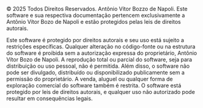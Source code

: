 © 2025 Todos Direitos Reservados. Antônio Vítor Bozzo de Napoli.
Este software e sua respectiva documentação pertencem exclusivamente a Antônio Vítor Bozo de Napoli e estão protegidos pelas leis de direitos autorais.

Este software é protegido por direitos autorais e seu uso está sujeito a restrições específicas. Qualquer alteração no código-fonte ou na estrutura do software é proibida sem a autorização expressa do proprietário, Antônio Vítor Bozo de Napoli. A reprodução total ou parcial do software, seja para distribuição ou uso pessoal, não é permitida. Além disso, o software não pode ser divulgado, distribuído ou disponibilizado publicamente sem a permissão do proprietário. A venda, aluguel ou qualquer forma de exploração comercial do software também é restrita. O software está protegido por leis de direitos autorais, e qualquer uso não autorizado pode resultar em consequências legais.
